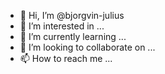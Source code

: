 - 👋 Hi, I’m @bjorgvin-julius
- 👀 I’m interested in ...
- 🌱 I’m currently learning ...
- 💞️ I’m looking to collaborate on ...
- 📫 How to reach me ...

<!---
bjorgvin-julius/bjorgvin-julius is a ✨ special ✨ repository because its `README.md` (this file) appears on your GitHub profile.
You can click the Preview link to take a look at your changes.
--->
